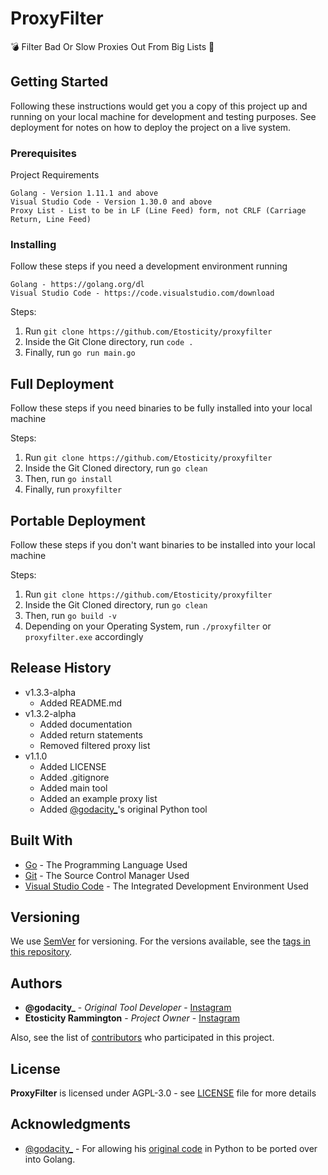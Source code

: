 # ProxyFilter

💣 Filter Bad Or Slow Proxies Out From Big Lists 📃

## Getting Started

Following these instructions would get you a copy of this project up and running on your local machine for development and testing purposes. See deployment for notes on how to deploy the project on a live system.

### Prerequisites

Project Requirements

```
Golang - Version 1.11.1 and above
Visual Studio Code - Version 1.30.0 and above
Proxy List - List to be in LF (Line Feed) form, not CRLF (Carriage Return, Line Feed)
```

### Installing

Follow these steps if you need a development environment running

```
Golang - https://golang.org/dl
Visual Studio Code - https://code.visualstudio.com/download
```

Steps:
1. Run `git clone https://github.com/Etosticity/proxyfilter`
2. Inside the Git Clone directory, run `code .`
3. Finally, run `go run main.go`

## Full Deployment

Follow these steps if you need binaries to be fully installed into your local machine

Steps:
1. Run `git clone https://github.com/Etosticity/proxyfilter`
2. Inside the Git Cloned directory, run `go clean`
3. Then, run `go install`
4. Finally, run `proxyfilter`

## Portable Deployment

Follow these steps if you don't want binaries to be installed into your local machine

Steps:
1. Run `git clone https://github.com/Etosticity/proxyfilter`
2. Inside the Git Cloned directory, run `go clean`
3. Then, run `go build -v`
4. Depending on your Operating System, run `./proxyfilter` or `proxyfilter.exe` accordingly

## Release History
* v1.3.3-alpha
  * Added README.md
* v1.3.2-alpha
  * Added documentation
  * Added return statements
  * Removed filtered proxy list
* v1.1.0
  * Added LICENSE
  * Added .gitignore
  * Added main tool
  * Added an example proxy list
  * Added [@godacity_](https://www.instagram.com/godacity_)'s original Python tool

## Built With
* [Go](https://golang.org) - The Programming Language Used
* [Git](https://git-scm.com) - The Source Control Manager Used
* [Visual Studio Code](https://code.visualstudio.com) - The Integrated Development Environment Used

## Versioning

We use [SemVer](http://semver.org) for versioning. For the versions available, see the [tags in this repository](https://github.com/Etosticity/proxyfilter/tags).

## Authors

* **@godacity_** - *Original Tool Developer* - [Instagram](https://www.instagram.com/godacity_)
* **Etosticity Rammington** - *Project Owner* - [Instagram](https://www.instagram.com/etosticity)

Also, see the list of [contributors](https://github.com/Etosticity/proxyfilter/graphs/contributors) who participated in this project.

## License

**ProxyFilter** is licensed under AGPL-3.0 - see [LICENSE](https://github.com/Etosticity/proxyfilter/blob/master/LICENSE) file for more details

## Acknowledgments

- [@godacity_](https://www.instagram.com/godacity_) - For allowing his [original code](https://github.com/Etosticity/proxyfilter/blob/master/_%40godacity/proxy_checker.py) in Python to be ported over into Golang. 